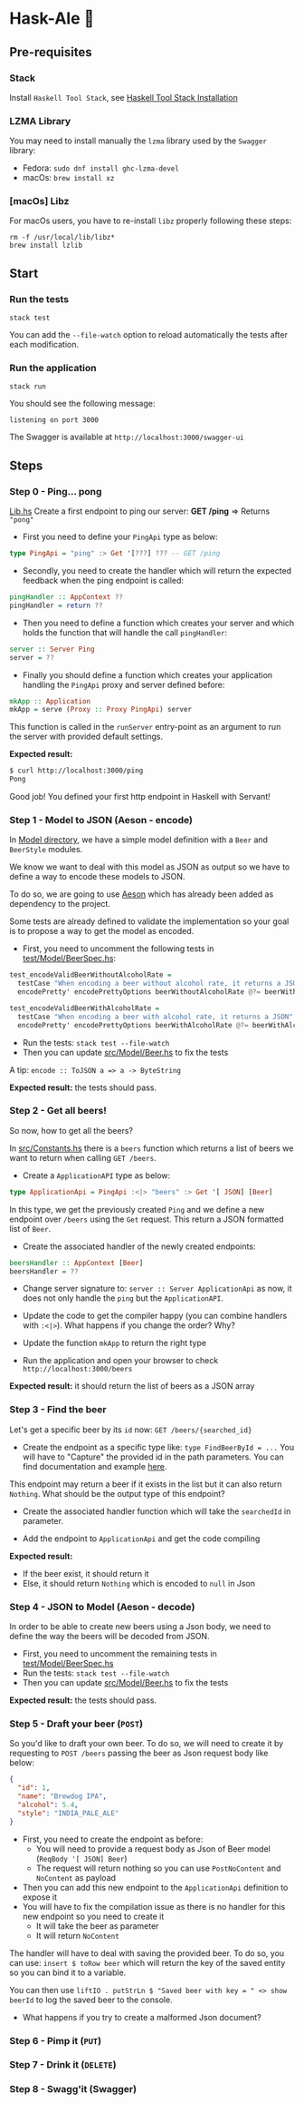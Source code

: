 # Hask-Ale :beer:

## Pre-requisites

### Stack

Install `Haskell Tool Stack`, see [Haskell Tool Stack Installation](https://docs.haskellstack.org/en/stable/README/)

### LZMA Library

You may need to install manually the `lzma` library used by the `Swagger` library:

- Fedora: `sudo dnf install ghc-lzma-devel`
- macOs: `brew install xz`

### [macOs] Libz

For macOs users, you have to re-install `libz` properly following these steps: 

```
rm -f /usr/local/lib/libz*
brew install lzlib
```

## Start 

### Run the tests

```
stack test
```

You can add the `--file-watch` option to reload automatically the tests after each modification.

### Run the application

```
stack run
```

You should see the following message:

```
listening on port 3000
```

The Swagger is available at `http://localhost:3000/swagger-ui`

## Steps 

### Step 0 - Ping... pong

[Lib.hs](src/Lib.hs)
Create a first endpoint to ping our server: **GET /ping** => Returns `"pong"`

- First you need to define your `PingApi` type as below:

```haskell
type PingApi = "ping" :> Get '[???] ??? -- GET /ping
```

- Secondly, you need to create the handler which will return the expected feedback when the ping endpoint is called: 
```haskell
pingHandler :: AppContext ??
pingHandler = return ??
```

- Then you need to define a function which creates your server and which holds the function that will handle the call `pingHandler`:

```haskell
server :: Server Ping
server = ??
```

- Finally you should define a function which creates your application handling the `PingApi` proxy and server defined before:
```haskell
mkApp :: Application
mkApp = serve (Proxy :: Proxy PingApi) server
```

This function is called in the `runServer` entry-point as an argument to run the server with provided default settings.

**Expected result:** 
```sh
$ curl http://localhost:3000/ping
Pong
```

Good job! You defined your first http endpoint in Haskell with Servant! 

### Step 1 - Model to JSON (Aeson - encode)

In [Model directory](src/Model), we have a simple model definition with a `Beer` and `BeerStyle` modules. 

We know we want to deal with this model as JSON as output so we have to define a way to encode these models to JSON. 

To do so, we are going to use [Aeson](http://hackage.haskell.org/package/aeson) which has already been added as dependency to the project. 

Some tests are already defined to validate the implementation so your goal is to propose a way to get the model as encoded.

- First, you need to uncomment the following tests in [test/Model/BeerSpec.hs](test/Model/BeerSpec.hs): 
```haskell
test_encodeValidBeerWithoutAlcoholRate =
  testCase "When encoding a beer without alcohol rate, it returns a JSON" $
  encodePretty' encodePrettyOptions beerWithoutAlcoholRate @?= beerWithoutAlcoholRateAsJson

test_encodeValidBeerWithAlcoholRate =
  testCase "When encoding a beer with alcohol rate, it returns a JSON" $
  encodePretty' encodePrettyOptions beerWithAlcoholRate @?= beerWithAlcoholRateAsJson
```
- Run the tests: `stack test --file-watch`
- Then you can update [src/Model/Beer.hs](src/Model/Beer.hs) to fix the tests

A tip: `encode :: ToJSON a => a -> ByteString`

**Expected result:** the tests should pass.

### Step 2 - Get all beers!

So now, how to get all the beers? 

In [src/Constants.hs](src/Constants.hs) there is a `beers` function which returns a list of beers we want to return when calling `GET /beers`.

- Create a `ApplicationAPI` type as below: 
```haskell
type ApplicationApi = PingApi :<|> "beers" :> Get '[ JSON] [Beer]
```
In this type, we get the previously created `Ping` and we define a new endpoint over `/beers` using the `Get` request. This return a JSON formatted list of `Beer`.

- Create the associated handler of the newly created endpoints:
```haskell
beersHandler :: AppContext [Beer]
beersHandler = ??
``` 
- Change server signature to: `server :: Server ApplicationApi` as now, it does not only handle the `ping` but the `ApplicationAPI`. 

- Update the code to get the compiler happy (you can combine handlers with `:<|>`). What happens if you change the order? Why?

- Update the function `mkApp` to return the right type

- Run the application and open your browser to check `http://localhost:3000/beers`

**Expected result:** it should return the list of beers as a JSON array 

### Step 3 - Find the beer

Let's get a specific beer by its `id` now: `GET /beers/{searched_id}`

- Create the endpoint as a specific type like: `type FindBeerById = ...`
You will have to "Capture" the provided id in the path parameters. You can find documentation and example [here](https://hackage.haskell.org/package/servant-0.7.1/docs/Servant-API-Capture.html).

This endpoint may return a beer if it exists in the list but it can also return `Nothing`. What should be the output type of this endpoint?

- Create the associated handler function which will take the `searchedId` in parameter.

- Add the endpoint to `ApplicationApi` and get the code compiling

**Expected result:** 
- If the beer exist, it should return it
- Else, it should return `Nothing` which is encoded to `null` in Json

### Step 4 - JSON to Model (Aeson - decode)

In order to be able to create new beers using a Json body, we need to define the way the beers will be decoded from JSON. 

- First, you need to uncomment the remaining tests in [test/Model/BeerSpec.hs](test/Model/BeerSpec.hs) 
- Run the tests: `stack test --file-watch`
- Then you can update [src/Model/Beer.hs](src/Model/Beer.hs) to fix the tests

**Expected result:** the tests should pass.

### Step 5 - Draft your beer (`POST`)

So you'd like to draft your own beer. To do so, we will need to create it by requesting to `POST /beers` passing the beer as Json request body like below: 

```json
{
  "id": 1,
  "name": "Brewdog IPA",
  "alcohol": 5.4,
  "style": "INDIA_PALE_ALE"
}
```

- First, you need to create the endpoint as before: 
    - You will need to provide a request body as Json of Beer model (`ReqBody '[ JSON] Beer`)
    - The request will return nothing so you can use `PostNoContent` and `NoContent` as payload
- Then you can add this new endpoint to the `ApplicationApi` definition to expose it 
- You will have to fix the compilation issue as there is no handler for this new endpoint so you need to create it
    - It will take the beer as parameter
    - It will return `NoContent`

The handler will have to deal with saving the provided beer. To do so, you can use: `insert $ toRow beer` which will return the key of the saved entity so you can bind it to a variable.

You can then use `liftIO . putStrLn $ "Saved beer with key = " <> show beerId` to log the saved beer to the console.

- What happens if you try to create a malformed Json document? 

### Step 6 - Pimp it (`PUT`)
### Step 7 - Drink it (`DELETE`)
### Step 8 - Swagg'it (Swagger)
